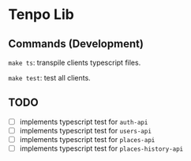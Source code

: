 # Tenpo Lib

## Commands (Development)

`make ts`: transpile clients typescript files.

`make test`: test all clients.

## TODO
- [ ] implements typescript test for `auth-api`
- [ ] implements typescript test for `users-api`
- [ ] implements typescript test for `places-api`
- [ ] implements typescript test for `places-history-api`
